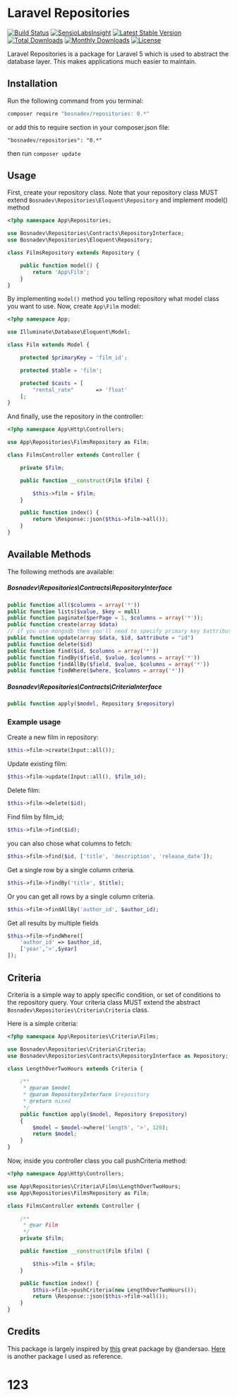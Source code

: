 # Laravel Repositories

[![Build Status](https://travis-ci.org/bosnadev/repository.svg?branch=master)](https://travis-ci.org/bosnadev/repository) 
[![SensioLabsInsight](https://img.shields.io/sensiolabs/i/f39e6dc7-1364-481d-b722-8413bdc3200f.svg?style=flat)](https://insight.sensiolabs.com/projects/f39e6dc7-1364-481d-b722-8413bdc3200f)
[![Latest Stable Version](https://poser.pugx.org/bosnadev/repositories/v/stable)](https://packagist.org/packages/bosnadev/repositories)
[![Total Downloads](https://poser.pugx.org/bosnadev/repositories/downloads)](https://packagist.org/packages/bosnadev/repositories)
[![Monthly Downloads](https://poser.pugx.org/bosnadev/repositories/d/monthly)](https://packagist.org/packages/bosnadev/repositories)
[![License](https://poser.pugx.org/bosnadev/repositories/license)](https://packagist.org/packages/bosnadev/repositories)

Laravel Repositories is a package for Laravel 5 which is used to abstract the database layer. This makes applications much easier to maintain.

## Installation

Run the following command from you terminal:


 ```bash
 composer require "bosnadev/repositories: 0.*"
 ```

or add this to require section in your composer.json file:

 ```
 "bosnadev/repositories": "0.*"
 ```

then run ```composer update```


## Usage

First, create your repository class. Note that your repository class MUST extend ```Bosnadev\Repositories\Eloquent\Repository``` and implement model() method

```php
<?php namespace App\Repositories;

use Bosnadev\Repositories\Contracts\RepositoryInterface;
use Bosnadev\Repositories\Eloquent\Repository;

class FilmsRepository extends Repository {

    public function model() {
        return 'App\Film';
    }
}
```

By implementing ```model()``` method you telling repository what model class you want to use. Now, create ```App\Film``` model:

```php
<?php namespace App;

use Illuminate\Database\Eloquent\Model;

class Film extends Model {

    protected $primaryKey = 'film_id';

    protected $table = 'film';

    protected $casts = [
        "rental_rate"       => 'float'
    ];
}
```

And finally, use the repository in the controller:

```php
<?php namespace App\Http\Controllers;

use App\Repositories\FilmsRepository as Film;

class FilmsController extends Controller {

    private $film;

    public function __construct(Film $film) {

        $this->film = $film;
    }

    public function index() {
        return \Response::json($this->film->all());
    }
}
```

## Available Methods

The following methods are available:

##### Bosnadev\Repositories\Contracts\RepositoryInterface

```php
public function all($columns = array('*'))
public function lists($value, $key = null)
public function paginate($perPage = 1, $columns = array('*'));
public function create(array $data)
// if you use mongodb then you'll need to specify primary key $attribute
public function update(array $data, $id, $attribute = "id")
public function delete($id)
public function find($id, $columns = array('*'))
public function findBy($field, $value, $columns = array('*'))
public function findAllBy($field, $value, $columns = array('*'))
public function findWhere($where, $columns = array('*'))
```

##### Bosnadev\Repositories\Contracts\CriteriaInterface

```php
public function apply($model, Repository $repository)
```

### Example usage


Create a new film in repository:

```php
$this->film->create(Input::all());
```

Update existing film:

```php
$this->film->update(Input::all(), $film_id);
```

Delete film:

```php
$this->film->delete($id);
```

Find film by film_id;

```php
$this->film->find($id);
```

you can also chose what columns to fetch:

```php
$this->film->find($id, ['title', 'description', 'release_date']);
```

Get a single row by a single column criteria.

```php
$this->film->findBy('title', $title);
```

Or you can get all rows by a single column criteria.
```php
$this->film->findAllBy('author_id', $author_id);
```

Get all results by multiple fields

```php
$this->film->findWhere([
    'author_id' => $author_id,
    ['year','>',$year]
]);
```

## Criteria

Criteria is a simple way to apply specific condition, or set of conditions to the repository query. Your criteria class MUST extend the abstract ```Bosnadev\Repositories\Criteria\Criteria``` class.

Here is a simple criteria:

```php
<?php namespace App\Repositories\Criteria\Films;

use Bosnadev\Repositories\Criteria\Criteria;
use Bosnadev\Repositories\Contracts\RepositoryInterface as Repository;

class LengthOverTwoHours extends Criteria {

    /**
     * @param $model
     * @param RepositoryInterface $repository
     * @return mixed
     */
    public function apply($model, Repository $repository)
    {
        $model = $model->where('length', '>', 120);
        return $model;
    }
}
```

Now, inside you controller class you call pushCriteria method:

```php
<?php namespace App\Http\Controllers;

use App\Repositories\Criteria\Films\LengthOverTwoHours;
use App\Repositories\FilmsRepository as Film;

class FilmsController extends Controller {

    /**
     * @var Film
     */
    private $film;

    public function __construct(Film $film) {

        $this->film = $film;
    }

    public function index() {
        $this->film->pushCriteria(new LengthOverTwoHours());
        return \Response::json($this->film->all());
    }
}
```


## Credits

This package is largely inspired by [this](https://github.com/prettus/l5-repository) great package by @andersao. [Here](https://github.com/anlutro/laravel-repository/) is another package I used as reference.
# 123
